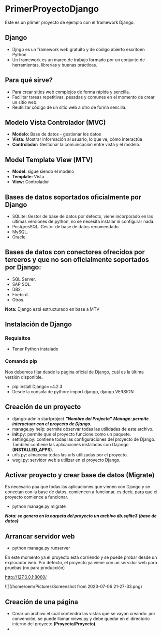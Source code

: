 # PrimerProyectoDjango
Este es un primer proyecto de ejemplo con el framework Django.

## Django
- Djngo es un framework web gratuito y de código abierto escritoen Python.
- Un framework es un marco de trabajo formado por un conjunto de herramientas, librerías y buenas prácticas.

## Para qué sirve?

- Para crear sitios web complejos de forma rápida y sencilla.
- Facilitar tareas repetitivas, pesadas y comunes en el momento de crear un sitio web.
- Reutilizar código de un sitio web a otro de forma sencilla.

## Modelo Vista Controlador (MVC)

- **Modelo:** Base de datos - gestionar los datos
- **Vista:** Mostrar información al usuario, lo que ve, cómo interactúa
- **Controlador:** Gestionar la comunicación entre vista y el modelo.

## Model Template View (MTV)

- **Model:** sigue siendo el modelo
- **Template:** Vista
- **View:** Controlador

## Bases de datos soportados oficialmente por Django

- SQLite: Gestor de base de datos por defecto, viene incorporado en las últimas versiones de python, no se necesita instalar ni configurar nada.
- PostgresSQL: Gestor de base de datos recomendado.
- MySQL.
- Oracle.

## Bases de datos con conectores ofrecidos por terceros y que no son oficialmente soportados por Django:

- SQL Server.
- SAP SQL.
- DB2.
- Firebird.
- Otros.

**Nota:** Django está estructurado en base a MTV

## Instalación de Django

### Requisitos

- Tener Python instalado

### Comando pip

Nos debemos fijar desde la página oficial de Django, cuál es la última versión disponible.

- pip install Django==4.2.3
- Desde la consola de python: import django, django.VERSION

## Creación de un proyecto

- django-admin startproject ***"Nombre del Projecto"*** 
***Manage: permite interactuar con el proyecto de Django.***
- manage.py help: permite observar todas las utilidades de este archivo.
- __init__.py: permite que el proyecto funcione como un paquete.
- settings.py: contiene todas las configuraciones del proyecto de Django. También contiene las aplicaciones instaladas con Dajango **(INSTALLED_APPS)**.
- urls.py: almacena todas las urls utilizadas por el proyecto.
- wsgi.py: servidor web a utilizar en el proyecto Django.


## Activar proyecto y crear base de datos (Migrate)

Es necesario paa que todas las aplicaciones que vienen con Django y se conectan con la base de datos, comiencen a funcionar, es decir, para que el proyecto comience a funcionar.

- python manage.py migrate

***Nota: se genera en la carpeta del proyecto un archivo db.sqlite3 (base de datos)***

## Arrancar servidor web

- python manage.py runserver

En este momento ya el proyecto está corriendo y se puede probar desde un explorador web. Por defecto, el proyecto ya viene con un servidor web para pruebas (no para producción)

http://127.0.0.1:8000/

![](/home/oem/Pictures/Screenshot from 2023-07-06 21-27-33.png)

## Creación de una página

- Crear un archivo el cual contendrá las vistas que se vayan creando: por convención, se puede llamar views.py y debe quedar en el directorio interno del proyecto **(Proyecto/Proyecto)**.
- 